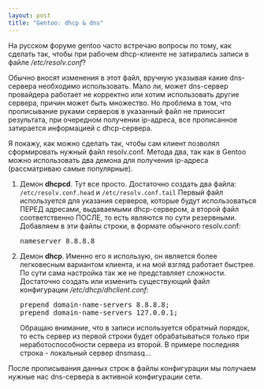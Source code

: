 ```yaml
--- 
layout: post
title: "Gentoo: dhcp & dns"
---
```

На русском форуме gentoo часто встречаю вопросы по тому, как сделать так, чтобы при рабочем dhcp-клиенте не затирались записи в файле <em>/etc/resolv.conf</em>?

Обычно вносят изменения в этот файл, вручную указывая какие dns-сервера необходимо использовать. Мало ли, может dns-сервер провайдера работает не корректно или хотим использовать другие сервера, причин может быть множество. Но проблема в том, что прописывание руками серверов в указанный файл не приносит результата, при очередном получении ip-адреса, все прописанное затирается информацией с dhcp-сервера.

Я покажу, как можно сделать так, чтобы сам клиент позволял сформировать нужный файл resolv.conf. Метода два, так как в Gentoo можно использовать два демона для получения ip-адреса (рассматриваю самые популярные).
<ol>
	<li>Демон <strong>dhcpcd</strong>. Тут все просто. Достаточно создать два файла:
<code>/etc/resolv.conf.head</code> и <code>/etc/resolv.conf.tail</code>
Первый файл используется для указания серверов, которые будут использоваться ПЕРЕД адресами, выдаваемыми dhcp-сервером, а второй файл соответственно ПОСЛЕ, то есть являются по сути резервными.
Добавляем в эти файлы строки, в формате обычного resolv.conf:
<pre>nameserver 8.8.8.8</pre>
</li>
	<li>Демон <strong>dhcp</strong>. Именно его я использую, он является более легковесным вариантом клиента, и на мой взгляд работает быстрее. По сути сама настройка так же не представляет сложности.
Достаточно создать или изменить существующий файл конфигурации <em>/etc/dhcp/dhclient.conf</em>:
<pre>prepend domain-name-servers 8.8.8.8;
prepend domain-name-servers 127.0.0.1;</pre>
Обращаю внимание, что в записи используется обратный порядок, то есть сервер из первой строки будет обрабатываться только при неработоспособности сервера из второй. В примере последняя строка - локальный сервер dnsmasq...</li>
</ol>
После прописывания данных строк в файлы конфигурации мы получаем нужные нас dns-сервера в активной конфигурации сети.
